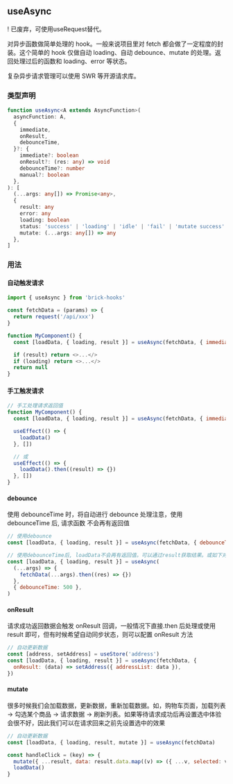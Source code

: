 ## useAsync

! 已废弃，可使用useRequest替代。

对异步函数做简单处理的 hook。一般来说项目里对 fetch 都会做了一定程度的封装。这个简单的 hook 仅做自动 loading、自动 debounce、mutate 的处理。返回处理过后的函数和 loading、error 等状态。

复杂异步请求管理可以使用 SWR 等开源请求库。

### 类型声明

```ts
function useAsync<A extends AsyncFunction>(
  asyncFunction: A,
  {
    immediate,
    onResult,
    debounceTime,
  }?: {
    immediate?: boolean
    onResult?: (res: any) => void
    debounceTime?: number
    manual?: boolean
  },
): [
  (...args: any[]) => Promise<any>,
  {
    result: any
    error: any
    loading: boolean
    status: 'success' | 'loading' | 'idle' | 'fail' | 'mutate success'
    mutate: (...args: any[]) => any
  },
]
```

### 用法

#### 自动触发请求

```javascript
import { useAsync } from 'brick-hooks'

const fetchData = (params) => {
  return request('/api/xxx')
}

function MyComponent() {
  const [loadData, { loading, result }] = useAsync(fetchData, { immediate: true })

  if (result) return <>...</>
  if (loading) return <>...</>
  return null
}
```

#### 手工触发请求

```javascript
// 手工处理请求返回值
function MyComponent() {
  const [loadData, { loading, result }] = useAsync(fetchData, { immediate: false })

  useEffect(() => {
    loadData()
  }, [])

  // 或
  useEffect(() => {
    loadData().then((result) => {})
  }, [])
}
```

#### debounce

使用 debounceTime 时，将自动进行 debounce 处理注意，使用 debounceTime 后, 请求函数 不会再有返回值

```javascript
// 使用debounce
const [loadData, { loading, result }] = useAsync(fetchData, { debounceTime: 500 })
```

```javascript
// 使用debounceTime后, loadData不会再有返回值。可以通过result获取结果。或如下对retchData进行包装
const [loadData, { loading, result }] = useAsync(
  (...args) => {
    fetchData(...args).then((res) => {})
  },
  { debounceTime: 500 },
)
```

#### onResult

请求成功返回数据会触发 onResult 回调，一般情况下直接.then 后处理或使用 result 即可，但有时候希望自动同步状态，则可以配置 onResult 方法

```javascript
// 自动更新数据
const [address, setAddress] = useStore('address')
const [loadData, { loading, result }] = useAsync(fetchData, {
  onResult: (data) => setAddress({ addressList: data }),
})
```

#### mutate

很多时候我们会加载数据，更新数据，重新加载数据。如，购物车页面，加载列表 -> 勾选某个商品 -> 请求数据 -> 刷新列表。如果等待请求成功后再设置选中体验会很不好，因此我们可以在请求回来之前先设置选中的效果

```javascript
// 自动更新数据
const [loadData, { loading, result, mutate }] = useAsync(fetchData)

const handleClick = (key) => {
  mutate({ ...result, data: result.data.map((v) => ({ ...v, selected: v.key === key })) });
  loadData()
}
```
